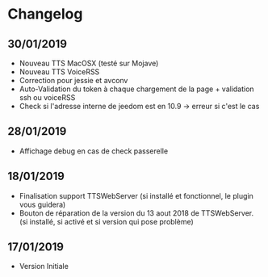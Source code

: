 
Changelog
=========

30/01/2019
-------------

* Nouveau TTS MacOSX  (testé sur Mojave)
* Nouveau TTS VoiceRSS
* Correction pour jessie et avconv
* Auto-Validation du token à chaque chargement de la page + validation ssh ou voiceRSS
* Check si l'adresse interne de jeedom est en 10.9 -> erreur si c'est le cas

28/01/2019
-------------

* Affichage debug en cas de check passerelle

18/01/2019
-------------

* Finalisation support TTSWebServer (si installé et fonctionnel, le plugin vous guidera)
* Bouton de réparation de la version du 13 aout 2018 de TTSWebServer. (si installé, si activé et si version qui pose problème)


17/01/2019
-------------

* Version Initiale
